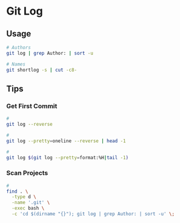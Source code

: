 # Git Log

## Usage

```sh
# Authors
git log | grep Author: | sort -u

# Names
git shortlog -s | cut -c8-
```

## Tips

### Get First Commit

```sh
#
git log --reverse

#
git log --pretty=oneline --reverse | head -1

#
git log $(git log --pretty=format:%H|tail -1)
```

### Scan Projects

```sh
#
find . \
  -type d \
  -name '.git' \
  -exec bash \
  -c 'cd $(dirname "{}"); git log | grep Author: | sort -u' \;
```

<!--
https://dedupelist.com/#startresults
https://textfixer.com/tools/remove-duplicate-lines.php
-->
